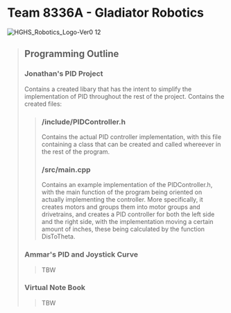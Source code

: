 # Team 8336A - Gladiator Robotics
![HGHS_Robotics_Logo-Ver0 12](https://github.com/mochi48/8336A-VEXRobotics/assets/105319861/e574f779-8455-494d-9139-98775cb3b4c8)



> ## Programming Outline
> ### Jonathan's PID Project
> Contains a created libary that has the intent to simplify the implementation of PID throughout the rest of the project. Contains the created files:
>> ### /include/PIDController.h
>> Contains the actual PID controller implementation, with this file containing a class that can be created and called whereever in the rest of the program.
>> ### /src/main.cpp
>> Contains an example implementation of the PIDController.h, with the main function of the program being oriented on actually implementing the controller. More specifically, it creates motors and groups them into motor groups and drivetrains, and creates a PID controller for both the left side and the right side, with the implementation moving a certain amount of inches, these being calculated by the function DisToTheta.
> ### Ammar's PID and Joystick Curve
>> TBW
> ### Virtual Note Book
>> TBW
